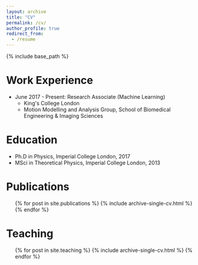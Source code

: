 ```yaml
---
layout: archive
title: "CV"
permalink: /cv/
author_profile: true
redirect_from:
  - /resume
---
```


{% include base_path %}

Work Experience
======
* June 2017 - Present: Research Associate (Machine Learning)
  * King's College London
  * Motion Modelling and Analysis Group, School of Biomedical Engineering & Imaging Sciences

Education
======
* Ph.D in Physics, Imperial College London, 2017
* MSci in Theoretical Physics, Imperial College London, 2013


Publications
======
  <ul>{% for post in site.publications %}
    {% include archive-single-cv.html %}
  {% endfor %}</ul>


Teaching
======
  <ul>{% for post in site.teaching %}
    {% include archive-single-cv.html %}
  {% endfor %}</ul>
